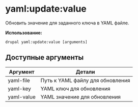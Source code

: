 # yaml:update:value
Обновить значение для заданного ключа в YAML файле.

**Использование:**
```
drupal yaml:update:value [arguments]
```

## Доступные аргументы
Аргумент | Детали
---------|-------------
yaml-file | Путь к YAML файлу для обновления
yaml-key | YAML ключ для обновления
yaml-value | YAML значение для обновления
